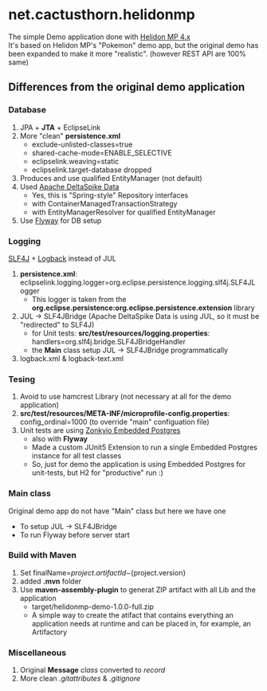 # net.cactusthorn.helidonmp

The simple Demo application done with [Helidon MP 4.x](https://helidon.io/docs/v4/mp/introduction)  
It's based on Helidon MP's "Pokemon" demo app, but the original demo has been expanded to make it more "realistic". 
(however REST API are 100% same)  
  
## Differences from the original demo application

###  Database

1.  JPA + **JTA** + EclipseLink
2.  More "clean" **persistence.xml**
    -   exclude-unlisted-classes=true
    -   shared-cache-mode=ENABLE_SELECTIVE
    -   eclipselink.weaving=static
    -   eclipselink.target-database dropped
3.  Produces and use qualified EntityManager (not default)
4.  Used [Apache DeltaSpike Data](https://deltaspike.apache.org/documentation/data.html)
    -   Yes, this is "Spring-style" Repository interfaces
    -   with ContainerManagedTransactionStrategy
    -   with EntityManagerResolver for qualified EntityManager
5.  Use [Flyway](https://flywaydb.org) for DB setup

###  Logging

[SLF4J](https://www.slf4j.org) + [Logback](https://logback.qos.ch) instead of JUL
1.  **persistence.xml**: eclipselink.logging.logger=org.eclipse.persistence.logging.slf4j.SLF4JLogger
    -   This logger is taken from the **org.eclipse.persistence:org.eclipse.persistence.extension** library
2.  JUL -> SLF4JBridge (Apache DeltaSpike Data is using JUL, so it must be "redirected" to SLF4J)
    -   for Unit tests: **src/test/resources/logging.properties**: handlers=org.slf4j.bridge.SLF4JBridgeHandler
    -   the **Main** class setup JUL -> SLF4JBridge programmatically
3.  logback.xml & logback-text.xml

###  Tesing

1.  Avoid to use hamcrest Library (not necessary at all for the demo application)
2.  **src/test/resources/META-INF/microprofile-config.properties**: config_ordinal=1000 (to override "main" configuation file)
3.  Unit tests are using [Zonkyio Embedded Postgres](https://github.com/zonkyio/embedded-postgres)
    -   also with **Flyway**
    -   Made a custom JUnit5 Extension to run a single Embedded Postgres instance for all test classes
    -   So, just for demo the application is using Embedded Postgres for unit-tests, but H2 for "productive" run :)

###  Main class

Original demo app do not have "Main" class but here we have one
-   To setup JUL -> SLF4JBridge
-   To run Flyway before server start

###  Build with Maven

1.  Set finalName=${project.artifactId}-${project.version}
2.  added **.mvn** folder
3.  Use **maven-assembly-plugin** to generat ZIP artifact with all Lib and the application
    -   target/helidonmp-demo-1.0.0-full.zip 
    -   A simple way to create the atifact that contains everything an application needs at runtime and can be placed in, for example, an Artifactory

###  Miscellaneous

1.  Original **Message** *class* converted to *record*
2.  More clean *.gitattributes* & *.gitignore*